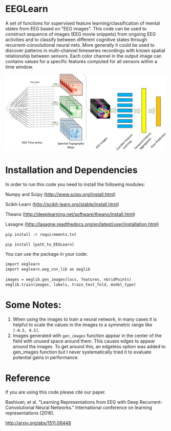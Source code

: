 # EEGLearn
A set of functions for supervised feature learning/classification of mental states from EEG based on "EEG images".
This code can be used to construct sequence of images (EEG movie snippets) from ongoing EEG activities and to classify between different cognitive states through recurrent-convolutional neural
nets. More generally it could be used to discover patterns in multi-channel timeseries recordings with known spatial relationship between sensors. Each color channel in the output image can contains values for a specific features computed for all sensors within a time window.

![alt text](diagram.png "Converting EEG recordings to movie snippets")

# Installation and Dependencies
In order to run this code you need to install the following modules:

Numpy and Scipy (http://www.scipy.org/install.html)

Scikit-Learn (http://scikit-learn.org/stable/install.html)

Theano (http://deeplearning.net/software/theano/install.html)

Lasagne (http://lasagne.readthedocs.org/en/latest/user/installation.html)

`pip install -r requirements.txt`

`pip install [path_to_EEGLearn]`

You can use the package in your code:
```
import eeglearn
import eeglearn.eeg_cnn_lib as eeglib

images = eeglib.gen_images(locs, features, nGridPoints)
eeglib.train(images, labels, train_test_fold, model_type)
```

# Some Notes:
1. When using the images to train a neural network, in many cases it is helpful to scale the values in the images to a symmetric range like `[-0.5, 0.5]`.
2. Images generated with `gen_images` function appear in the center of the field with unused space around them. This causes edges to appear around the images. To get around this, an edgeless option was added to gen_images function but I never systematically tried it to evaluate potential gains in performance.

# Reference
If you are using this code please cite our paper.

Bashivan, et al. "Learning Representations from EEG with Deep Recurrent-Convolutional Neural Networks." International conference on learning representations (2016).

http://arxiv.org/abs/1511.06448
